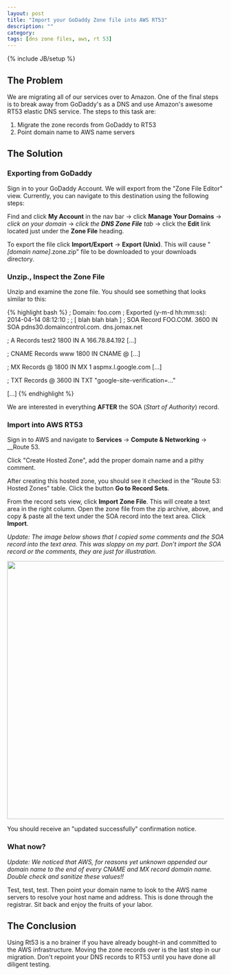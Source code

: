 ```yaml
---
layout: post
title: "Import your GoDaddy Zone file into AWS RT53"
description: ""
category: 
tags: [dns zone files, aws, rt 53]
---
```

{% include JB/setup %}

## The Problem ##

We are migrating all of our services over to Amazon. One of the final steps is
to break away from GoDaddy's as a DNS and use Amazon's awesome RT53 elastic DNS service. The
steps to this task are:

1. Migrate the zone records from GoDaddy to RT53
2. Point domain name to AWS name servers

## The Solution ##

### Exporting from GoDaddy ###

Sign in to your GoDaddy Account. We will export from the "Zone File Editor"
view. Currently, you can navigate to this destination using the following steps:

Find and click __My Account__ in the nav bar &rarr; click __Manage Your Domains__
&rarr; _click on your domain_ &rarr; _click the __DNS Zone File__ tab_ &rarr; click
the __Edit__ link located just under the __Zone File__ heading. 

To export the file click __Import/Export__ &rarr; __Export (Unix)__. This will
cause "_[domain name]_.zone.zip" file to be downloaded to your downloads directory.

### Unzip., Inspect the Zone File ###

Unzip and examine the zone file. You should see something that looks similar to
this:

{% highlight bash %}
; Domain: foo.com
; Exported (y-m-d hh:mm:ss): 2014-04-14 08:12:10
;
; [ blah blah blah ]
; SOA Record
FOO.COM.        3600    IN      SOA     pdns30.domaincontrol.com.       dns.jomax.net

; A Records
test2   1800    IN      A       166.78.84.192
[...]

; CNAME Records
www     1800    IN      CNAME   @
[...]

; MX Records
@       1800    IN      MX      1       aspmx.l.google.com
[...]


; TXT Records
@       3600    IN      TXT     "google-site-verification=..."

[...]
{% endhighlight %}

We are interested in everything __AFTER__ the SOA (_Start of Authority_) record.

### Import into AWS RT53 ###

Sign in to AWS and navigate to __Services__ &rarr; __Compute & Networking__
&rarr; __Route 53.

Click "Create Hosted Zone", add the proper domain name and a pithy comment.

After creating this hosted zone, you should see it checked in the "Route 53:
Hosted Zones" table. Click the button __Go to Record Sets__.

From the record sets view, click __Import Zone File__. This will create a text
area in the right column.  Open the zone file from the zip archive, above, and
copy & paste all the text under the SOA record into the text area. Click
__Import__.

_Update: The image below shows that I copied some comments and the SOA record into
the text area. This was sloppy on my part. Don't import the SOA record or the
comments, they are just for illustration._

<img style="width: 600px"
src="https://googledrive.com/host/0Bwnu59DLKpNwLWpSS0ZpUzYtZDQ/rt53_record_sets_import_zone_file.png"
/>

You should receive an "updated successfully" confirmation notice.

### What now? ###

_Update: We noticed that AWS, for reasons yet unknown appended our domain name
to the end of every CNAME and MX record domain name. Double check and sanitize
these values!!_

Test, test, test. Then point your domain name to look to the AWS
name servers to resolve your host name and address. This is done through the
registrar. Sit back and enjoy the fruits of your labor.

## The Conclusion ##

Using Rt53 is a no brainer if you have already bought-in and committed to the
AWS infrastructure. Moving the zone records over is the last step in our
migration. Don't repoint your DNS records to RT53 until you have done all
diligent testing.

